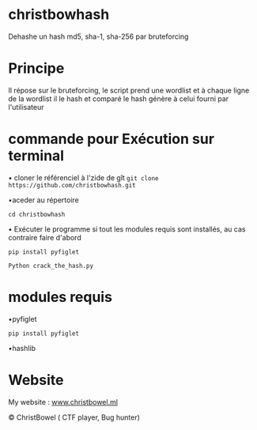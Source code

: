 # christbowhash


Dehashe un hash md5, sha-1, sha-256 par bruteforcing

# Principe


Il répose sur le bruteforcing, le script prend une wordlist et à chaque ligne de la wordlist il le hash et comparé le hash génère à celui fourni par l'utilisateur

# commande pour Exécution sur terminal 

• cloner le référenciel à l'zide de gît
``git clone https://github.com/christbowhash.git``

•aceder au répertoire 

``cd christbowhash``

• Exécuter le programme si tout les modules requis sont installés, au cas contraire faire d'abord

``pip install pyfiglet``

``Python crack_the_hash.py``

# modules requis

•pyfiglet 

``pip install pyfiglet``

•hashlib

# Website 

My website : www.christbowel.ml

© ChristBowel ( CTF player, Bug hunter)

